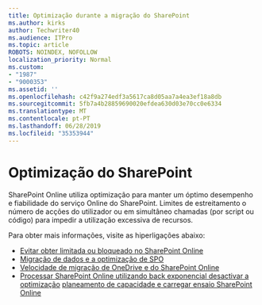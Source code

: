 ```yaml
---
title: Optimização durante a migração do SharePoint
ms.author: kirks
author: Techwriter40
ms.audience: ITPro
ms.topic: article
ROBOTS: NOINDEX, NOFOLLOW
localization_priority: Normal
ms.custom:
- "1987"
- "9000353"
ms.assetid: ''
ms.openlocfilehash: c42f9a274edf3a5617ca8d05aa7a4ea3ef18a8db
ms.sourcegitcommit: 5fb7a4b28859690020efdea630d03e70cc0e6334
ms.translationtype: MT
ms.contentlocale: pt-PT
ms.lasthandoff: 06/28/2019
ms.locfileid: "35353944"
---
```

# <a name="sharepoint-throttling"></a>Optimização do SharePoint

SharePoint Online utiliza optimização para manter um óptimo desempenho e fiabilidade do serviço Online do SharePoint. Limites de estreitamento o número de acções do utilizador ou em simultâneo chamadas (por script ou código) para impedir a utilização excessiva de recursos.

Para obter mais informações, visite as hiperligações abaixo:

- [Evitar obter limitada ou bloqueado no SharePoint Online](https://docs.microsoft.com/sharepoint/dev/general-development/how-to-avoid-getting-throttled-or-blocked-in-sharepoint-online)
- [Migração de dados e a optimização de SPO](https://blogs.technet.microsoft.com/sposupport/2017/08/12/data-migration-and-spo-service-throttling/)
- [Velocidade de migração de OneDrive e do SharePoint Online](https://docs.microsoft.com/sharepointmigration/sharepoint-online-and-onedrive-migration-speed)
- [Processar SharePoint Online utilizando back exponencial desactivar a optimização](https://docs.microsoft.com/sharepoint/dev/solution-guidance/handle-sharepoint-online-throttling-by-using-exponential-back-off)
[planeamento de capacidade e carregar ensaio SharePoint Online](https://support.office.com/article/Capacity-planning-and-load-testing-SharePoint-Online-c932bd9b-fb9a-47ab-a330-6979d03688c0)